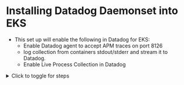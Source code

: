 # Installing Datadog Daemonset into EKS
- This set up will enable the following in Datadog for EKS:
    - Enable Datadog agent to accept APM traces on port 8126
    - log collection from containers stdout/stderr and stream it to Datadog.
    - Enable Live Process Collection in Datadog
    
<details>
<summary>Click to toggle for steps</summary>

- **Obtain API Key and APP Key from Datadog Platform**
    - [API Key](https://docs.datadoghq.com/account_management/api-app-keys/#add-an-api-key-or-client-token)
    - [APP Key](https://docs.datadoghq.com/account_management/api-app-keys/#add-application-keys)

- **Replace it in values-eks.yaml**

- **Create Namespace** 
```
kubectl create ns datadog
```

- **Create Daemonset and necessary resources using helm**
```
helm repo add datadog https://helm.datadoghq.com
helm repo update
helm install datadog datadog/datadog -n datadog -f values-eks.yaml
```

</details>